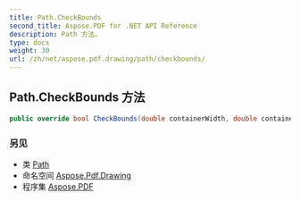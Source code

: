 ```yaml
---
title: Path.CheckBounds
second_title: Aspose.PDF for .NET API Reference
description: Path 方法。
type: docs
weight: 30
url: /zh/net/aspose.pdf.drawing/path/checkbounds/
---
```

## Path.CheckBounds 方法

```csharp
public override bool CheckBounds(double containerWidth, double containerHeight)
```

### 另见

* 类 [Path](../)
* 命名空间 [Aspose.Pdf.Drawing](../../../aspose.pdf.drawing/)
* 程序集 [Aspose.PDF](../../../)